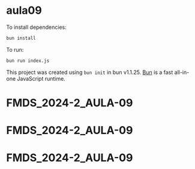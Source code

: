 # aula09

To install dependencies:

```bash
bun install
```

To run:

```bash
bun run index.js
```

This project was created using `bun init` in bun v1.1.25. [Bun](https://bun.sh) is a fast all-in-one JavaScript runtime.
# FMDS_2024-2_AULA-09
# FMDS_2024-2_AULA-09
# FMDS_2024-2_AULA-09
